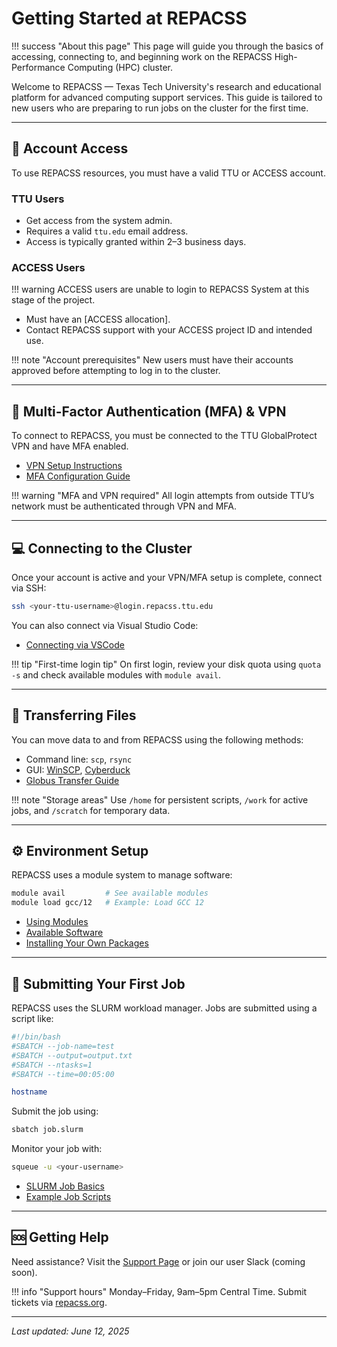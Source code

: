 # Getting Started at REPACSS

!!! success "About this page"
    This page will guide you through the basics of accessing, connecting to, and beginning work on the REPACSS High-Performance Computing (HPC) cluster.

Welcome to REPACSS — Texas Tech University's research and educational platform for advanced computing support services. This guide is tailored to new users who are preparing to run jobs on the cluster for the first time.

---

## 🧾 Account Access

To use REPACSS resources, you must have a valid TTU or ACCESS account.

### TTU Users

- Get access from the system admin.
- Requires a valid `ttu.edu` email address.
- Access is typically granted within 2–3 business days.

### ACCESS Users
!!! warning
    ACCESS users are unable to login to REPACSS System at this stage of the project.

- Must have an [ACCESS allocation]<!--(https://access-ci.org)-->.
- Contact REPACSS support with your ACCESS project ID and intended use.

!!! note "Account prerequisites"
    New users must have their accounts approved before attempting to log in to the cluster.

---

## 🔐 Multi-Factor Authentication (MFA) & VPN

To connect to REPACSS, you must be connected to the TTU GlobalProtect VPN and have MFA enabled.

- [VPN Setup Instructions](connecting/vpn.md)
- [MFA Configuration Guide](connecting/mfa.md)

!!! warning "MFA and VPN required"
    All login attempts from outside TTU’s network must be authenticated through VPN and MFA.

---

## 💻 Connecting to the Cluster

Once your account is active and your VPN/MFA setup is complete, connect via SSH:

```bash
ssh <your-ttu-username>@login.repacss.ttu.edu
```

You can also connect via Visual Studio Code:

- [Connecting via VSCode](connecting/vscode.md)

!!! tip "First-time login tip"
    On first login, review your disk quota using `quota -s` and check available modules with `module avail`.

---

## 📁 Transferring Files

You can move data to and from REPACSS using the following methods:

- Command line: `scp`, `rsync`
- GUI: [WinSCP](https://winscp.net), [Cyberduck](https://cyberduck.io)
- [Globus Transfer Guide](file-transfer.md)

!!! note "Storage areas"
    Use `/home` for persistent scripts, `/work` for active jobs, and `/scratch` for temporary data.

---

## ⚙️ Environment Setup

REPACSS uses a module system to manage software:

```bash
module avail         # See available modules
module load gcc/12   # Example: Load GCC 12
```

- [Using Modules](software/module-system.md)
- [Available Software](software/available-software.md)
- [Installing Your Own Packages](software/installing-packages.md)

---

## 🧪 Submitting Your First Job

REPACSS uses the SLURM workload manager. Jobs are submitted using a script like:

```bash
#!/bin/bash
#SBATCH --job-name=test
#SBATCH --output=output.txt
#SBATCH --ntasks=1
#SBATCH --time=00:05:00

hostname
```

Submit the job using:

```bash
sbatch job.slurm
```

Monitor your job with:

```bash
squeue -u <your-username>
```

- [SLURM Job Basics](running-jobs/basics.md)
- [Example Job Scripts](running-jobs/examples.md)

---

## 🆘 Getting Help

Need assistance? Visit the [Support Page](support.md) or join our user Slack (coming soon).

!!! info "Support hours"
    Monday–Friday, 9am–5pm Central Time. Submit tickets via [repacss.org](https://repacss.org).

---

_Last updated: June 12, 2025_
